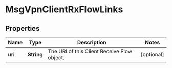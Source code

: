 
# MsgVpnClientRxFlowLinks

## Properties
Name | Type | Description | Notes
------------ | ------------- | ------------- | -------------
**uri** | **String** | The URI of this Client Receive Flow object. |  [optional]




